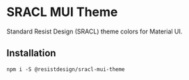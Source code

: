 # SRACL MUI Theme

Standard Resist Design (SRACL) theme colors for Material UI.

## Installation

`npm i -S @resistdesign/sracl-mui-theme`
